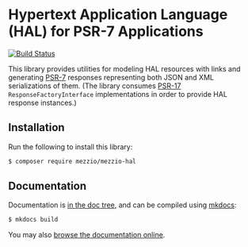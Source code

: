 # Hypertext Application Language (HAL) for PSR-7 Applications

[![Build Status](https://github.com/mezzio/mezzio-hal/actions/workflows/continuous-integration.yml/badge.svg)](https://github.com/mezzio/mezzio-hal/actions/workflows/continuous-integration.yml)

This library provides utilities for modeling HAL resources with links and generating [PSR-7](https://www.php-fig.org/psr/psr-7/) responses representing both JSON and XML serializations of them.
(The library consumes [PSR-17](https://www.php-fig.org/psr/psr-17/) `ResponseFactoryInterface` implementations in order to provide HAL response instances.)

## Installation

Run the following to install this library:

```bash
$ composer require mezzio/mezzio-hal
```

## Documentation

Documentation is [in the doc tree](docs/book/), and can be compiled using [mkdocs](https://www.mkdocs.org):

```bash
$ mkdocs build
```

You may also [browse the documentation online](https://docs.mezzio.dev/mezzio-hal/).
